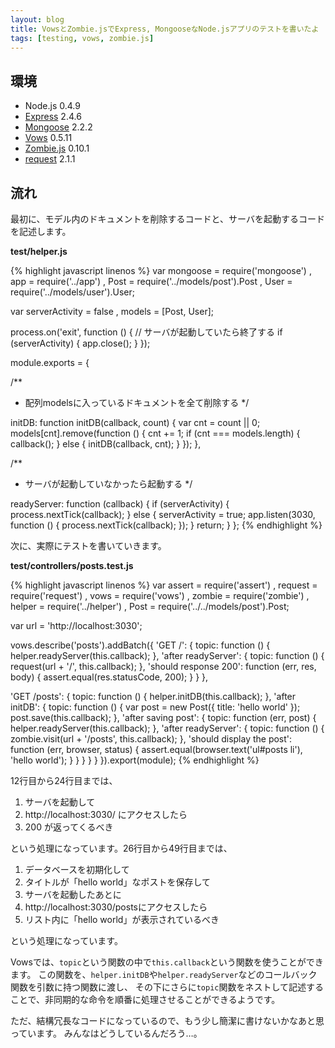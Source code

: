 ```yaml
---
layout: blog
title: VowsとZombie.jsでExpress, MongooseなNode.jsアプリのテストを書いたよ
tags: [testing, vows, zombie.js]
---
```


環境
------

* Node.js 0.4.9
* [Express](http://expressjs.com/) 2.4.6
* [Mongoose](http://mongoosejs.com/) 2.2.2
* [Vows](http://vowsjs.org/) 0.5.11
* [Zombie.js](http://zombie.labnotes.org/) 0.10.1
* [request](https://github.com/mikeal/request) 2.1.1


流れ
------

最初に、モデル内のドキュメントを削除するコードと、サーバを起動するコードを記述します。

**test/helper.js**

{% highlight javascript linenos %}
var mongoose = require('mongoose')
  , app = require('../app')
  , Post    = require('../models/post').Post
  , User    = require('../models/user').User;

var serverActivity = false
  , models = [Post, User];


process.on('exit', function () {
  // サーバが起動していたら終了する
  if (serverActivity) {
    app.close();
  }
});

module.exports = {

  /**
   * 配列modelsに入っているドキュメントを全て削除する
   */

  initDB: function initDB(callback, count) {
    var cnt = count || 0;
    models[cnt].remove(function () {
      cnt += 1;
      if (cnt === models.length) {
        callback();
      } else {
        initDB(callback, cnt);
      }
    });
  },

  /**
   * サーバが起動していなかったら起動する
   */

  readyServer: function (callback) {
    if (serverActivity) {
      process.nextTick(callback);
    } else {
      serverActivity = true;
      app.listen(3030, function () {
        process.nextTick(callback);
      });
    }
    return;
  }
};
{% endhighlight %}


次に、実際にテストを書いていきます。

**test/controllers/posts.test.js**

{% highlight javascript linenos %}
var assert  = require('assert')
  , request = require('request')
  , vows    = require('vows')
  , zombie  = require('zombie')
  , helper = require('../helper')
  , Post = require('../../models/post').Post;

var url = 'http://localhost:3030';


vows.describe('posts').addBatch({
  'GET /': {
    topic: function () {
      helper.readyServer(this.callback);
    },
    'after readyServer': {
      topic: function () {
        request(url + '/', this.callback);
      },
      'should response 200': function (err, res, body) {
        assert.equal(res.statusCode, 200);
      }
    }
  },

  'GET /posts': {
    topic: function () {
      helper.initDB(this.callback);
    },
    'after initDB': {
      topic: function () {
        var post = new Post({ title: 'hello world' });
        post.save(this.callback);
      },
      'after saving post': {
        topic: function (err, post) {
          helper.readyServer(this.callback);
        },
        'after readyServer': {
          topic: function () {
            zombie.visit(url + '/posts', this.callback);
          },
          'should display the post': function (err, browser, status) {
            assert.equal(browser.text('ul#posts li'), 'hello world');
          }
        }
      }
    }
  }
}).export(module);
{% endhighlight %}

12行目から24行目までは、

1. サーバを起動して
2. http://localhost:3030/ にアクセスしたら
3. 200 が返ってくるべき

という処理になっています。26行目から49行目までは、

1. データベースを初期化して
2. タイトルが「hello world」なポストを保存して
3. サーバを起動したあとに
4. http://localhost:3030/postsにアクセスしたら
5. リスト内に「hello world」が表示されているべき

という処理になっています。

Vowsでは、`topic`という関数の中で`this.callback`という関数を使うことができます。
この関数を、`helper.initDB`や`helper.readyServer`などのコールバック関数を引数に持つ関数に渡し、
その下にさらに`topic`関数をネストして記述することで、非同期的な命令を順番に処理させることができるようです。

ただ、結構冗長なコードになっているので、もう少し簡潔に書けないかなあと思っています。
みんなはどうしているんだろう…。
